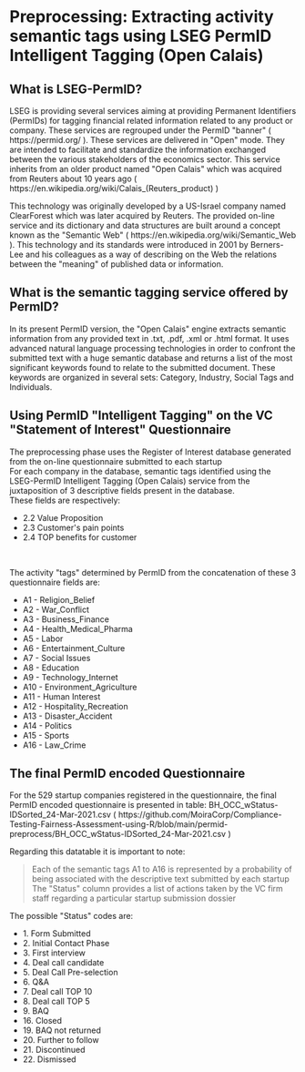 # Preprocessing: Extracting activity semantic tags using LSEG PermID Intelligent Tagging (Open Calais)

## What is LSEG-PermID?

<p> LSEG is providing several services aiming at providing Permanent Identifiers (PermIDs) for tagging financial related information related to any product or company. These services are regrouped under the PermID "banner" ( https://permid.org/ ). These services are delivered in "Open" mode. They are intended to facilitate and standardize the information exchanged between the various stakeholders of the economics sector. This service inherits from an older product named "Open Calais" which was acquired from Reuters about 10 years ago ( https://en.wikipedia.org/wiki/Calais_(Reuters_product) )</p> 

<p>This technology was originally developed by a US-Israel company named ClearForest which was later acquired by Reuters. The provided on-line service and its dictionary and data structures are built around a concept known as the "Semantic Web" ( https://en.wikipedia.org/wiki/Semantic_Web ). This technology and its standards were introduced in 2001 by Berners-Lee and his colleagues as a way of describing on the Web the relations between the "meaning" of published data or information.</p>

## What is the semantic tagging service offered by PermID?

<p>In its present PermID version, the "Open Calais" engine extracts semantic information from any provided text in .txt, .pdf, .xml or .html format. It uses advanced natural language processing technologies in order to confront the submitted text with a huge semantic database and returns a list of the most significant keywords found to relate to the submitted document. These keywords are organized in several sets: Category, Industry, Social Tags and Individuals.</p>

## Using PermID "Intelligent Tagging" on the VC "Statement of Interest" Questionnaire

<p>The preprocessing phase uses the Register of Interest database generated from the on-line questionnaire submitted to each startup<br>
For each company in the database, semantic tags identified using the LSEG-PermID Intelligent Tagging (Open Calais) service from the juxtaposition of 3 descriptive fields present in the database.<br> These fields are respectively:<br> 
<ul>
  <li>2.2 Value Proposition</li>
  <li>2.3 Customer's pain points</li>
  <li>2.4 TOP benefits for customer</li>
</ul><br>

The activity "tags" determined by PermID from the concatenation of these 3 questionnaire fields are:
<ul>
<li>A1 - Religion_Belief</li>
<li>A2 - War_Conflict</li>
<li>A3 - Business_Finance</li>
<li>A4 - Health_Medical_Pharma</li>
<li>A5 - Labor</li>
<li>A6 - Entertainment_Culture</li>
<li>A7 - Social Issues</li>
<li>A8 - Education</li>
<li>A9 - Technology_Internet</li>
<li>A10 - Environment_Agriculture</li>
<li>A11 - Human Interest</li>
<li>A12 - Hospitality_Recreation</li>
<li>A13 - Disaster_Accident</li>
<li>A14 - Politics</li>
<li>A15 - Sports</li>
<li>A16 - Law_Crime</li>
</ul>

## The final PermID encoded Questionnaire

<p>For the 529 startup companies registered in the questionnaire, the final PermID encoded questionnaire is presented in table: BH_OCC_wStatus-IDSorted_24-Mar-2021.csv ( https://github.com/MoiraCorp/Compliance-Testing-Fairness-Assessment-using-R/blob/main/permid-preprocess/BH_OCC_wStatus-IDSorted_24-Mar-2021.csv )</p>

Regarding this datatable it is important to note:
> Each of the semantic tags A1 to A16 is represented by a probability of being associated with the descriptive text submitted by each startup<br>
> The "Status" column provides a list of actions taken by the VC firm staff regarding a particular startup submission dossier<br>

The possible "Status" codes are:
<ul>
<li>1. Form Submitted</li>
<li>2. Initial Contact Phase</li>
<li>3. First interview</li>
<li>4. Deal call candidate</li>
<li>5. Deal Call Pre-selection</li>
<li>6. Q&A</li>
<li>7. Deal call TOP 10</li>
<li>8. Deal call TOP 5</li>
<li>9. BAQ</li>
<li>16. Closed</li>
<li>19. BAQ not returned</li>
<li>20. Further to follow</li>
<li>21. Discontinued</li>
<li>22. Dismissed</li>
</ul>
